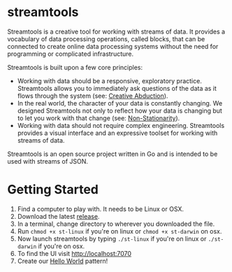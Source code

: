 streamtools
===========

Streamtools is a creative tool for working with streams of data. It provides a vocabulary of data processing operations, called blocks, that can be connected to create online data processing systems without the need for programming or complicated infrastructure. 

Streamtools is built upon a few core principles: 
- Working with data should be a responsive, exploratory practice. Streamtools allows you to immediately ask questions of the data as it flows through the system (see: [Creative Abduction](https://github.com/nytlabs/streamtools/wiki#philosophy)). 
- In the real world, the character of your data is constantly changing. We designed Streamtools not only to reflect how your data is changing but to let you work with that change (see: [Non-Stationarity](https://github.com/nytlabs/streamtools/wiki#philosophy)).  
- Working with data should not require complex engineering. Streamtools provides a visual interface and an expressive toolset for working with streams of data. 

Streamtools is an open source project written in Go and is intended to be used with streams of JSON.

Getting Started
===============

1. Find a computer to play with. It needs to be Linux or OSX. 
2. Download the latest [release](https://github.com/nytlabs/streamtools/releases).
3. In a terminal, change directory to wherever you downloaded the file. 
4. Run `chmod +x st-linux` if you're on linux or `chmod +x st-darwin` on osx. 
5. Now launch streamtools by typing `./st-linux` if you're on linux or `./st-darwin` if you're on osx.
6. To find the UI visit [http://localhost:7070](http://localhost:7070)
7. Create our [Hello World]() pattern!


